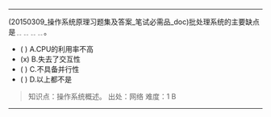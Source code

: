 ---
(20150309_操作系统原理习题集及答案_笔试必需品_doc)批处理系统的主要缺点是﹎﹎﹎﹎。
- ( ) A.CPU的利用率不高 
- (x) B.失去了交互性 
- ( ) C.不具备并行性 
- ( ) D.以上都不是

> 知识点：操作系统概述。
> 出处：网络
> 难度：1
> B

---